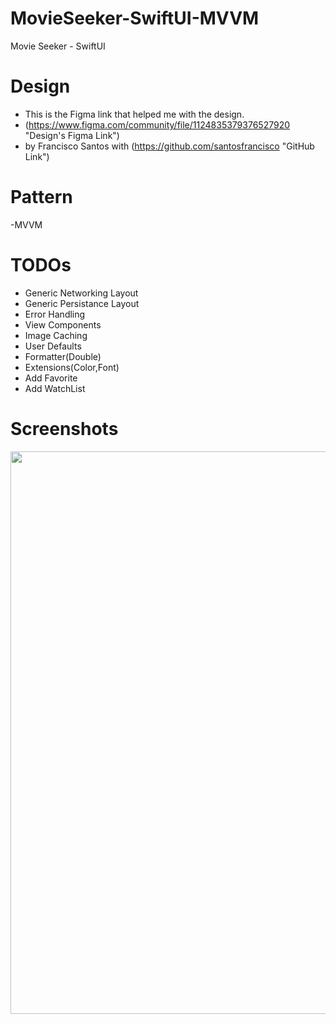 # MovieSeeker-SwiftUI-MVVM
Movie Seeker - SwiftUI  
# Design
- This is the Figma link that helped me with the design.
- (https://www.figma.com/community/file/1124835379376527920 "Design's Figma Link")
- by Francisco Santos with (https://github.com/santosfrancisco "GitHub Link")

# Pattern
-MVVM

# TODOs
- Generic Networking Layout
- Generic Persistance Layout
- Error Handling
- View Components
- Image Caching
- User Defaults
- Formatter(Double)
- Extensions(Color,Font)
- Add Favorite
- Add WatchList
  
# Screenshots

<img src="https://github.com/MuratYurtseven/MovieSeeker-SwiftUI-MVVM/assets/123903809/fb802f5b-bcb9-4bd6-939a-14c137aa8207" width="1440" height="900">  
